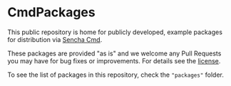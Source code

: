 CmdPackages
===========
This public repository is home for publicly developed, example packages for
distribution via [Sencha Cmd](http://www.sencha.com/products/sencha-cmd).

These packages are provided "as is" and we welcome any Pull Requests you may
have for bug fixes or improvements. For details see the [license](LICENSE.txt).

To see the list of packages in this repository, check the `"packages"` folder.
